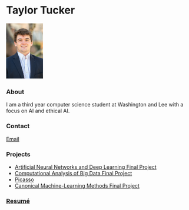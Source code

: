 # Taylor Tucker
<img src="profile.jpeg" alt="Photo" width="100"/>

### About

I am a third year computer science student at Washington and Lee with a focus on AI and ethical AI.

### Contact
[Email](mailto:tuckert23@mail.wlu.edu)

### Projects

- [Artificial Neural Networks and Deep Learning Final Project](https://tuckert23.github.io/ANN-Final-Project)
- [Computational Analysis of Big Data Final Project](https://tuckert23.github.io/Big-Data-Final-Project)
- [Picasso](https://tuckert23.github.io/Picasso)
- [Canonical Machine-Learning Methods Final Project](https://tuckert23.github.io/final_project)


### [Resumé](https://www.google.com)
